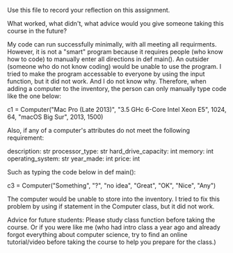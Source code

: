 Use this file to record your reflection on this assignment. 

What worked, what didn't, what advice would you give someone taking this course in the future?

My code can run successfully minimally, with all meeting all requirments. However, it is not a "smart" program because it requires people (who know how to code) to manually enter all directions in def main(). An outsider (someone who do not know coding) would be unable to use the program. I tried to make the program accessable to everyone by using the input function, but it did not work. And I do not know why. Therefore, when adding a computer to the inventory, the person can only manually type code like the one below:

c1 = Computer("Mac Pro (Late 2013)",
        "3.5 GHc 6-Core Intel Xeon E5",
        1024, 64, "macOS Big Sur", 2013, 1500)

Also, if any of a computer's attributes do not meet the following requirement:

description: str
processor_type: str
hard_drive_capacity: int
memory: int
operating_system: str
year_made: int
price: int

Such as typing the code below in def main():

c3 = Computer("Something", "?", "no idea", "Great", "OK", "Nice", "Any")

The computer would be unable to store into the inventory. I tried to fix this problem by using if statement in the Computer class, but it did not work. 


Advice for future students: Please study class function before taking the course. Or if you were like me (who had intro class a year ago and already forgot everything about computer science, try to find an online tutorial/video before taking the course to help you prepare for the class.)
